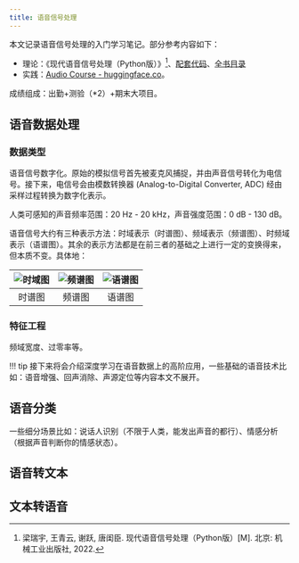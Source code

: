 ```yaml
---
title: 语音信号处理
---
```


本文记录语音信号处理的入门学习笔记。部分参考内容如下：

- 理论：《现代语音信号处理（Python版）》[^book]、[配套代码](https://gitee.com/liangrytanggc/python-book-code)、[全书目录](https://www.yuntu.io/book/4971651197875#catalogue)
- 实践：[Audio Course - huggingface.co](https://huggingface.co/learn/audio-course/chapter0/introduction)。

[^book]: 梁瑞宇, 王青云, 谢跃, 唐闺臣. 现代语音信号处理（Python版）[M]. 北京: 机械工业出版社, 2022.

成绩组成：出勤+测验（*2）+期末大项目。

## 语音数据处理

### 数据类型

语音信号数字化。原始的模拟信号首先被麦克风捕捉，并由声音信号转化为电信号。接下来，电信号会由模数转换器 (Analog-to-Digital Converter, ADC) 经由采样过程转换为数字化表示。

人类可感知的声音频率范围：20 Hz - 20 kHz，声音强度范围：0 dB - 130 dB。

语音信号大约有三种表示方法：时域表示（时谱图）、频域表示（频谱图）、时频域表示（语谱图）。其余的表示方法都是在前三者的基础之上进行一定的变换得来，但本质不变。具体地：

| ![时域图](https://cdn.dwj601.cn/images/20250305095425917.png) | ![频谱图](https://cdn.dwj601.cn/images/20250305095426184.png) | ![语谱图](https://cdn.dwj601.cn/images/20250305095422831.png) |
| :----------------------------------------------------------: | :----------------------------------------------------------: | :----------------------------------------------------------: |
|                            时谱图                            |                            频谱图                            |                            语谱图                            |

### 特征工程

频域宽度、过零率等。

!!! tip
    接下来将会介绍深度学习在语音数据上的高阶应用，一些基础的语音技术比如：语音增强、回声消除、声源定位等内容本文不展开。

## 语音分类

一些细分场景比如：说话人识别（不限于人类，能发出声音的都行）、情感分析（根据声音判断你的情感状态）。

## 语音转文本

## 文本转语音

